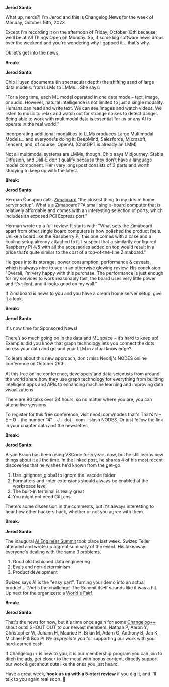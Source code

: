 **Jerod Santo:**

What up, nerds?! I'm Jerod and this is Changelog News for the week of Monday, October 16th, 2023.

Except I'm recording it on the afternoon of Friday, October 13th because we'll be at All Things Open on Monday. So, if some big software news drops over the weekend and you're wondering why I gapped it... that's why.

Ok let's get into the news.

**Break:**

**Jerod Santo:**

Chip Huyen documents (in spectacular depth) the shifting sand of large data models: from LLMs to LMMs... She says:

"For a long time, each ML model operated in one data mode – text, image, or audio. However, natural intelligence is not limited to just a single modality. Humans can read and write text. We can see images and watch videos. We listen to music to relax and watch out for strange noises to detect danger. Being able to work with multimodal data is essential for us or any AI to operate in the real world."

Incorporating additional modalities to LLMs produces Large Multimodal Models... and everyone's doing it: DeepMind, Salesforce, Microsoft, Tencent, and, of course, OpenAI. (ChatGPT is already an LMM)

Not all multimodal systems are LMMs, though. Chip says Midjourney, Stable Diffusion, and Dall-E don't qualify because they don't have a language model component. Her (very long) post consists of 3 parts and worth studying to keep up with the latest.

**Break:**

**Jerod Santo:**

Herman Õunapuu calls [Zimaboard](https://www.zimaboard.com/zimaboard/product) "the closest thing to my dream home server setup". What's a Zimaboard? "A small single-board computer that is relatively affordable and comes with an interesting selection of ports, which includes an exposed PCI Express port."

Herman wrote up a full review. It starts with: "What sets the Zimaboard apart from other single board computers is how polished the product feels. Unlike a board like the Raspberry Pi, this one comes with a case and a cooling setup already attached to it. I suspect that a similarily configured Raspberry Pi 4/5 with all the accessories added on top would result in a price that’s quite similar to the cost of a top-of-the-line Zimaboard."

He goes into its storage, power consumption, performance & caveats, which is always nice to see in an otherwise glowing review. His conclusion: "Overall, I’m very happy with this purchase. The performance is just enough for my services to work reasonably fast, the board uses very little power and it’s silent, and it looks good on my wall."

If Zimaboard is news to you and you have a dream home server setup, give it a look.

**Break:**

**Jerod Santo:**

It's now time for Sponsored News!

There’s so much going on in the data and ML space – it’s hard to keep up! Example: did you know that graph technology lets you connect the dots across your data and ground your LLM in actual knowledge?

To learn about this new approach, don’t miss Neo4j's NODES online conference on October 26th.

At this free online conference, developers and data scientists from around the world share how they use graph technology for everything from building intelligent apps and APIs to enhancing machine learning and improving data visualizations.

There are 90 talks over 24 hours, so no matter where you are, you can attend live sessions.

To register for this free conference, visit neo4j.com/nodes that's That’s N – E – O – the number “4” – J – dot – com – slash NODES. Or just follow the link in your chapter data and the newsletter.

**Break:**

**Jerod Santo:**

Bryan Braun has been using VSCode for 5 years now, but he still learns new things about it all the time. In the linked post, he shares 4 of his most recent discoveries that he wishes he'd known from the get-go.

1. Use .gitignore_global to ignore the .vscode folder
2. Formatters and linter extensions should always be enabled at the workspace level
3. The built-in terminal is really great
4. You might not need GitLens

There's some dissension in the comments, but it's always interesting to hear how other hackers hack, whether or not you agree with them.

**Break:**

**Jerod Santo:**

The inaugural [AI Engineer Summit](https://www.ai.engineer/summit) took place last week. Swizec Teller attended and wrote up a great summary of the event. His takeaway: everyone's dealing with the same 3 problems.

1. Good old fashioned data engineering
2. Evals and non-determinism
3. Product development

Swizec says AI is the "easy part". Turning your demo into an actual product... _That's_ the challenge! The Summit itself sounds like it was a hit. Up next for the organizers: a [World's Fair](https://ti.to/software-3/ai-engineer-worlds-fair)!

**Break:**

**Jerod Santo:**

That's the news for now, but it's time once again for some [Changelog++](https://changelog.com/++) shout outs! SHOUT OUT to our newest members: Nathan P, Aaron Y, Christopher W, Johann H, Maurice H, Brian M, Adam G, Anthony B, Jan K, Michael P & Bob P! _We appreciate you_ for supporting our work with your hard-earned cash.

If Changelog++ is new to you, it is our membership program you can join to ditch the ads, get closer to the metal with bonus content, directly support our work & get shout outs like the ones you just heard.

Have a great week, **hook us up with a 5-start review** if you dig it, and I'll talk to you again real soon. 💚
